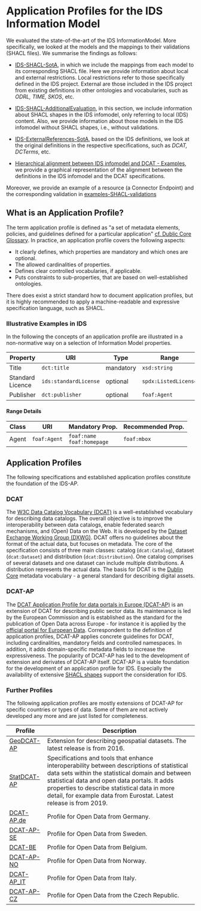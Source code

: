 # Application Profiles for the IDS Information Model

We evaluated the state-of-the-art of the IDS InformationModel. More specifically, we looked at the models and the mappings to their validations (SHACL files).
We summarise the findings as follows:

* [IDS-SHACL-SotA](https://github.com/International-Data-Spaces-Association/IM-Application-Profiles/tree/main/IDS-SHACL-SotA/IDS-SHACL-SotA.md), in which we include the mappings from each model to its corresponding SHACL file. Here we provide information about local and external restrictions. Local restrictions refer to those specifically defined in the IDS project. External are those included in the IDS project from existing definitions in other ontologies and vocabularies, such as *ODRL, TIME, SKOS*, etc.

* [IDS-SHACL-AdditionalEvaluation](https://github.com/International-Data-Spaces-Association/IM-Application-Profiles/tree/main/IDS-SHACL-SotA/IDS-SHACL-AdditionalEvaluation.md), in this section, we include information about SHACL shapes in the IDS infomodel, only referring to local (IDS) content. Also, we provide information about those models in the IDS infomodel without SHACL shapes, i.e., without validations.

* [IDS-ExternalReferences-SotA](https://github.com/International-Data-Spaces-Association/IM-Application-Profiles/tree/main/IDS-ExternalReferences-SotA/IDS-ExternalReferences-SotA.md), based on the IDS definitions, we look at the original definitions in the respective specifications, such as *DCAT, DCTerms*, etc.

* [Hierarchical alignment between IDS infomodel and DCAT​ - Examples](https://github.com/International-Data-Spaces-Association/IM-Application-Profiles/tree/main/IDS-ExternalReferences-SotA/HierarchicalAlignment-IDS-DCAT.pdf), we provide a graphical representation of the alignment between the definitions in the IDS infomodel and the DCAT specifications.

Moreover, we provide an example of a resource (a Connector Endpoint) and the corresponding validation in [examples-SHACL-validations](https://github.com/International-Data-Spaces-Association/IM-Application-Profiles/tree/main/examples-SHACL-validations)


## What is an Application Profile?
The term application profile is defined as "a set of metadata elements, policies, and guidelines defined for a particular application" [cf. Dublic Core Glossary](https://www.dublincore.org/specifications/dublin-core/usageguide/2001-04-12/glossary/). In practice, an application profile covers the following aspects: 

- It clearly defines, which properties are mandatory and which ones are optional.
- The allowed cardinalities of properties.
- Defines clear controlled vocabularies, if applicable. 
- Puts constraints to sub-properties, that are based on well-established ontologies. 

There does exist a strict standard how to document application profiles, but it is highly recommended to apply a machine-readable and expressive specification language, such as SHACL.

### Illustrative Examples in IDS

In the following the concepts of an application profile are illustrated in a non-normative way on a selection of Information Model properties. 


| Property | URI | Type | Range | Card. | Vocabulary |
| --- | --- | --- | --- | --- | --- |
| Title | `dct:title` | mandatory |`xsd:string`|1..n| - |
| Standard Licence | `ids:standardLicense` | optional |`spdx:ListedLicense`|0..1| [SPDX License List](https://github.com/spdx/license-list-data/tree/master/rdfturtle) |
| Publisher | `dct:publisher` | optional | `foaf:Agent` |0..n| - |


#### Range Details

| Class | URI | Mandatory Prop. | Recommended Prop. | 
| --- | --- | --- | --- |
| Agent | `foaf:Agent` | `foaf:name` <br /> `foaf:homepage` | `foaf:mbox` |


## Application Profiles

The following specifications and established application profiles constitute the foundation of the IDS-AP. 

### DCAT

The [W3C Data Catalog Vocabulary (DCAT)](https://www.w3.org/TR/vocab-dcat-2/) is a well-established vocabulary for describing data catalogs. The overall objective is to improve the interoperability between data catalogs, enable federated search mechanisms, and (Open) Data on the Web. It is developed by the [Dataset Exchange Working Group (DXWG)](https://www.w3.org/2017/dxwg/wiki/Main_Page). DCAT offers no guidelines about the format of the actual data, but focuses on metadata. The core of the specification consists of three main classes: catalog (`dcat:Catalog`), dataset (`dcat:Dataset`) and distribution (`dcat:Distribution`). One catalog comprises of several datasets and one dataset can include multiple distributions. A distribution represents the actual data. The basis for DCAT is the [Dublin Core](https://www.dublincore.org/specifications/dublin-core/) metadata vocabulary - a general standard for describing digital assets.

### DCAT-AP

The [DCAT Application Profile for data portals in Europe (DCAT-AP)](https://joinup.ec.europa.eu/collection/semantic-interoperability-community-semic/solution/dcat-application-profile-data-portals-europe) is an extension of
DCAT for describing public sector data. Its maintenance is led by the European Commission and is established as the standard for the publication of Open Data across Europe - for instance it is applied by the [official portal for European Data](https://data.europa.eu). Correspondent to the definition of application profiles, DCAT-AP applies concrete guidelines for DCAT, including cardinalities, mandatory fields and controlled namespaces. In addition, it adds domain-specific metadata fields to increase the expressiveness. The popularity of DCAT-AP has led to the development of extension and derivates of DCAT-AP itself. DCAT-AP is a viable foundation for the development of an application profile for IDS. Especially the availability of extensive [SHACL shapes](https://joinup.ec.europa.eu/collection/semantic-interoperability-community-semic/solution/dcat-application-profile-data-portals-europe/release/210) support the consideration for IDS. 


### Further Profiles

The following application profiles are mostly extensions of DCAT-AP for specific countries or types of data. Some of them are not actively developed any more and are just listed for completeness.


| Profile | Description |
| --- | --- | 
| [GeoDCAT-AP](https://joinup.ec.europa.eu/collection/semantic-interoperability-community-semic/solution/geodcat-application-profile-data-portals-europe) | Extension for describing geospatial datasets. The latest release is from 2016.  | 
| [StatDCAT-AP](https://joinup.ec.europa.eu/collection/semantic-interoperability-community-semic/solution/statdcat-application-profile-data-portals-europe) | Specifications and tools that enhance interoperability between descriptions of statistical data sets within the statistical domain and between statistical data and open data portals. It adds properties to describe statistical data in more detail, for example data from Eurostat. Latest release is from 2019. | 
| [DCAT-AP.de](https://www.dcat-ap.de) | Profile for Open Data from Germany. | 
| [DCAT-AP-SE](https://docs.dataportal.se/dcat/en/) | Profile for Open Data from Sweden. | 
| [DCAT-BE](http://dcat.be/) | Profile for Open Data from Belgium. | 
| [DCAT-AP-NO](https://data.norge.no/specification/dcat-ap-no/) | Profile for Open Data from Norway. | 
| [DCAT-AP_IT](https://www.dati.gov.it/content/dcat-ap-it-v10-profilo-italiano-dcat-ap-0) | Profile for Open Data from Italy. | 
| [DCAT-AP-CZ](https://ofn.gov.cz/rozhran%C3%AD-katalog%C5%AF-otev%C5%99en%C3%BDch-dat/2021-01-11/) | Profile for Open Data from the Czech Republic. | 

